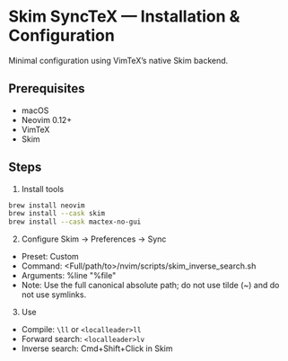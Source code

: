 # Skim SyncTeX — Installation & Configuration

Minimal configuration using VimTeX’s native Skim backend.

## Prerequisites
- macOS
- Neovim 0.12+
- VimTeX
- Skim

## Steps
1) Install tools
```bash
brew install neovim
brew install --cask skim
brew install --cask mactex-no-gui
```

2) Configure Skim → Preferences → Sync
- Preset: Custom
- Command: <Full/path/to>/nvim/scripts/skim_inverse_search.sh
- Arguments: %line "%file"
- Note: Use the full canonical absolute path; do not use tilde (~) and do not use symlinks.

3) Use
- Compile: `\ll` or `<localleader>ll`
- Forward search: `<localleader>lv`
- Inverse search: Cmd+Shift+Click in Skim
